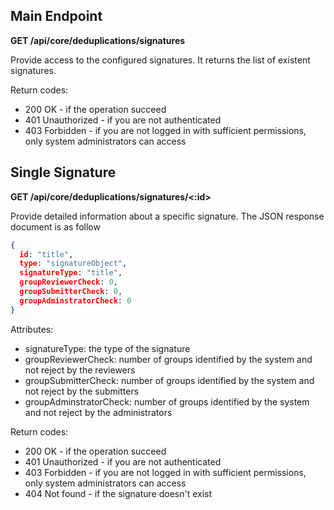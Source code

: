 ## Main Endpoint
**GET /api/core/deduplications/signatures**   

Provide access to the configured signatures. It returns the list of existent signatures.

Return codes:
* 200 OK - if the operation succeed
* 401 Unauthorized - if you are not authenticated
* 403 Forbidden - if you are not logged in with sufficient permissions, only system administrators can access

## Single Signature
**GET /api/core/deduplications/signatures/<:id>**

Provide detailed information about a specific signature. The JSON response document is as follow

```json
{
  id: "title",
  type: "signatureObject",
  signatureType: "title",
  groupReviewerCheck: 0,
  groupSubmitterCheck: 0,
  groupAdminstratorCheck: 0
}
```

Attributes:
* signatureType: the type of the signature
* groupReviewerCheck: number of groups identified by the system and not reject by the reviewers
* groupSubmitterCheck: number of groups identified by the system and not reject by the submitters
* groupAdminstratorCheck: number of groups identified by the system and not reject by the administrators

Return codes:
* 200 OK - if the operation succeed
* 401 Unauthorized - if you are not authenticated
* 403 Forbidden - if you are not logged in with sufficient permissions, only system administrators can access
* 404 Not found - if the signature doesn't exist
